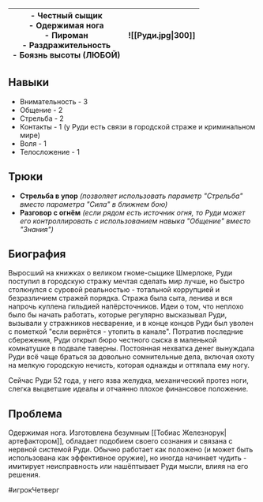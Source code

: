
| - Честный сыщик<br>- Одержимая нога<br>- Пироман<br>- Раздражительность<br>- Боязнь высоты (ЛЮБОЙ) | ![[Руди.jpg\|300]] |
| -------------------------------------------------------------------------------------------------- | ------------------ |

## Навыки
- Внимательность - 3
- Общение - 2
- Стрельба - 2
- Контакты - 1 (у Руди есть связи в городской страже и криминальном мире)
- Воля - 1
- Телосложение - 1

## Трюки
 - **Стрельба в упор** *(позволяет использовать параметр "Стрельба" вместо параметра "Сила" в ближнем бою)*
 - **Разговор с огнём** *(если рядом есть источник огня, то Руди может его контроллировать с использованием навыка "Общение" вместо "Знания")*

## Биография
Выросший на книжках о великом гноме-сыщике Шмерлоке, Руди поступил в городскую стражу мечтая сделать мир лучше, но быстро столкнулся с суровой реальностью - тотальной коррупцией и безразличием стражей порядка. 
Стража была сыта, ленива и вся напрочь куплена гильдией напёрсточников. Идеи о том, что неплохо было бы начать работать, которые регулярно высказывал Руди, вызывали у стражников несварение, и в конце концов Руди был уволен с пометкой "если вернётся - утопить в канале".
Потратив последние сбережения, Руди открыл бюро честного сыска в маленькой комнатушке в подвале таверны. Постоянная нехватка денег вынуждала Руди всё чаще браться за довольно сомнительные дела, включая охоту на мелкую городскую нечисть, которая однажды и оттяпала ему ногу.

Сейчас Руди 52 года, у него язва желудка, механический протез ноги, слегка выцветшие идеалы и отчаянно плохое финансовое положение.

## Проблема
Одержимая нога. Изготовлена безумным [[Тобиас Железнорук|артефактором]], обладает подобием своего сознания и связана с нервной системой Руди. Обычно работает как положено (и может быть использована как эффективное оружие), но иногда начинает чудить - имитирует неисправность или нашёптывает Руди мысли, влияя на его решения.

#игрокЧетверг
